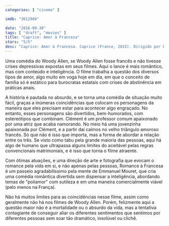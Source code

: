 ```yaml
---
categories: [ "cinema" ]

imdb: "3612984"

date: "2016-09-30"
tags: [ "draft", "movies" ]
title: "Caprice: Amor à Francesa"
stars: "5/5"
desc: "Caprice: Amor à Francesa. Caprice (France, 2015). Dirigido por Emmanuel Mouret. Escrito por Emmanuel Mouret. Com Virginie Efira, Anaïs Demoustier, Laurent Stocker, Emmanuel Mouret, Thomas Blanchard, Mathilde Warnier, Olivier Cruveiller, Botum Dupuis, Néo Rouleau."
---
```

Uma comédia do Woody Allen, se Woody Allen fosse francês e não tivesse crises depressivas expostas em seus filmes. Aqui o lance é mais romântico, mas com conteúdo e inteligência. O filme trabalha a questão dos diversos tipos de amor, algo muito em voga hoje em dia, em que o conceito de família só é estático para burocratas estatais com crises de abstinência em práticas anais.

A história é pautada no absurdo, e se torna uma comédia de situação muito fácil, graças a inúmeras coincidências que colocam os personagens da maneira que eles precisam estar para acontecer algo engraçado. No entanto, esses personagens são divertidos, bem-humorados, com estereótipos que combinam. Clément é um professor comum apaixonado por uma atriz que acaba namorando. No meio há uma jovenzinha apaixonada por Clément, e a partir daí caímos no velho triângulo amoroso francês. Só que não é isso que importa, mas a forma de abordar a relação entre os três. Se visto como tabu pela grande maioria das pessoas, aqui há algo de humano que ultrapassa alguns limites do aceitável pelas regras convencionais matrimoniais, e é isso que torna o filme atraente.

Com ótimas atuações, e uma direção de arte e fotografia que evocam o romance pela vida em si, e não apenas pelas pessoas, Romance à Francesa é um passeio agradabilíssimo pela mente de Emmanuel Mouret, que cria uma comédia romântica divertida sem dispensar a inteligência, abordando temas de "poliamor" com sutileza e em uma maneira comercialmente viável (pelo menos na França).

Não há muitos limites para as coincidências nesse filme, assim como geralmente não há nos filmes de Woody Allen. Porém, felizmente aqui a questão maior não é a mortalidade ou o absurdo da vida, mas a tentativa contagiante de conseguir aliar os diferentes sentimentos que sentimos por diferentes pessoas sem soar tão dramático, insolúvel ou clichê.
